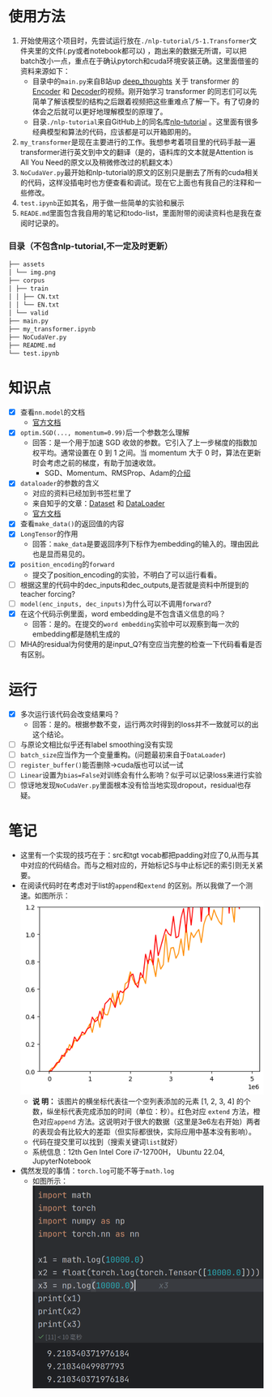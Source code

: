 # 使用方法

1. 开始使用这个项目时，先尝试运行放在```./nlp-tutorial/5-1.Transformer```文件夹里的文件(.py或者notebook都可以)
   ，跑出来的数据无所谓，可以把batch改小一点，重点在于确认pytorch和cuda环境安装正确。这里面借鉴的资料来源如下：
    - 目录中的```main.py```来自B站up [deep_thoughts](https://space.bilibili.com/373596439)
      关于 transformer 的 [Encoder](https://www.bilibili.com/video/BV1cP4y1V7GF)
      和 [Decoder](https://www.bilibili.com/video/BV1Qg411N74v)的视频。刚开始学习 transformer
      的同志们可以先简单了解该模型的结构之后跟着视频把这些重难点了解一下。有了切身的体会之后就可以更好地理解模型的原理了。
    - 目录```./nlp-tutorial```来自GitHub上的同名库[nlp-tutorial](https://github.com/wmathor/nlp-tutorial)
      。这里面有很多经典模型和算法的代码，应该都是可以开箱即用的。
2. ```my_transformer```是现在主要进行的工作。我想参考着项目里的代码手敲一遍transformer进行英文到中文的翻译（是的，语料库的文本就是Attention
   is All You Need的原文以及稍微修改过的机翻文本）
3. ```NoCudaVer.py```最开始和nlp-tutorial的原文的区别只是删去了所有的cuda相关的代码，这样没插电时也方便查看和调试。现在它上面也有我自己的注释和一些修改。
4. ```test.ipynb```正如其名，用于做一些简单的实验和展示
5. ```READE.md```里面包含我自用的笔记和todo-list，里面附带的阅读资料也是我在查阅时记录的。

### 目录（不包含nlp-tutorial,不一定及时更新）

```
├── assets
│ └── img.png
├── corpus
│ ├── train
│ │ ├── CN.txt
│ │ └── EN.txt
│ └── valid
├── main.py
├── my_transformer.ipynb
├── NoCudaVer.py
├── README.md
└── test.ipynb
```

# 知识点

- [x] 查看```nn.model```的文档
    - [官方文档](https://pytorch.org/docs/stable/generated/torch.nn.Module.html)
- [x] ```optim.SGD(..., momentum=0.99)```后一个参数怎么理解
    - 回答：是一个用于加速 SGD 收敛的参数。它引入了上一步梯度的指数加权平均。通常设置在 0 到 1 之间。当 momentum 大于 0
      时，算法在更新时会考虑之前的梯度，有助于加速收敛。
        - SGD、Momentum、RMSProp、Adam的[介绍](https://zhuanlan.zhihu.com/p/78622301)
- [x] ```dataloader```的参数的含义
    - 对应的资料已经加到书签栏里了
    - 来自知乎的文章：[Dataset](https://zhuanlan.zhihu.com/p/105507334)
      和 [DataLoader](https://zhuanlan.zhihu.com/p/105578087)
    - [官方文档](https://pytorch.org/tutorials/beginner/basics/data_tutorial.html)
- [x] 查看```make_data()```的返回值的内容
- [x] ```LongTensor```的作用
    - 回答：```make_data```是要返回序列下标作为embedding的输入的。理由因此也是显而易见的。
- [x] ```position_encoding```的```forward```
    - 提交了position_encoding的实验，不明白了可以运行看看。
- [ ] 根据这里的代码中的dec_inputs和dec_outputs,是否就是资料中所提到的teacher forcing?
- [ ] ```model(enc_inputs, dec_inputs)```为什么可以不调用```forward```?
- [x] 在这个代码示例里面，word embedding是不包含语义信息的吗？
    - 回答：是的。在提交的```word embedding```实验中可以观察到每一次的embedding都是随机生成的
- [ ] MHA的residual为何使用的是input_Q?有空应当完整的检查一下代码看看是否有区别。

# 运行

- [x] 多次运行该代码会改变结果吗？
    - 回答：是的。根据参数不变，运行两次时得到的loss并不一致就可以的出这个结论。
- [ ] 与原论文相比似乎还有label smoothing没有实现
- [ ] ```batch_size```应当作为一个变量重构。(问题最初来自于```DataLoader```)
- [ ] ```register_buffer()```能否删除->cuda版也可以试一试
- [ ] ```Linear```设置为```bias=False```对训练会有什么影响？似乎可以记录loss来进行实验
- [ ] 惊讶地发现```NoCudaVer.py```里面根本没有恰当地实现dropout，residual也存疑。

# 笔记

- 这里有一个实现的技巧在于：src和tgt vocab都把padding对应了0,从而与其中对应的代码结合。而与之相对应的，开始标记S与中止标记E的索引则无关紧要。
- 在阅读代码时在考虑对于list的```append```和```extend```
  的区别。所以我做了一个测速。如图所示：![给list添加元素的实验](assets/append-extend实验.png)
    - **说 明：** 该图片的横坐标代表往一个空列表添加的元素 [1, 2, 3, 4] 的个数，纵坐标代表完成添加的时间（单位：秒）。红色对应
      ```extend``` 方法，橙色对应```append```
      方法。这说明对于很大的数据（这里是3e6左右开始）两者的表现会有比较大的差距（但实际都很快，实际应用中基本没有影响）。
    - 代码在提交里可以找到（搜索关键词```list```就好）
    - 系统信息：12th Gen Intel Core i7-12700H， Ubuntu 22.04, JupyterNotebook
- 偶然发现的事情：```torch.log```可能不等于```math.log```
    - 如图所示：![torch.log和math.log的比较](assets/log计算实验.png)
